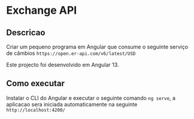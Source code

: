 # Exchange API

## Descricao

Criar um pequeno programa em Angular que consume o seguinte serviço de câmbios `https://open.er-api.com/v6/latest/USD`


Este projecto foi desenvolvido em Angular 13.

## Como executar


Instalar o CLI do Angular e executar o seguinte comando `ng serve`, a aplicacao sera iniciada automaticamente na seguinte `http://localhost:4200/`



